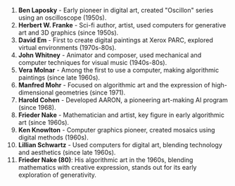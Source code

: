 
1. **Ben Laposky** - Early pioneer in digital art, created "Oscillon" series using an oscilloscope (1950s).
2. **Herbert W. Franke** - Sci-fi author, artist, used computers for generative art and 3D graphics (since 1950s).
3. **David Em** - First to create digital paintings at Xerox PARC, explored virtual environments (1970s-80s).
4. **John Whitney** - Animator and composer, used mechanical and computer techniques for visual music (1940s-80s).
5. **Vera Molnar** - Among the first to use a computer, making algorithmic paintings (since late 1960s).
6. **Manfred Mohr** - Focused on algorithmic art and the expression of high-dimensional geometries (since 1971).
7. **Harold Cohen** - Developed AARON, a pioneering art-making AI program (since 1968).
8. **Frieder Nake** - Mathematician and artist, key figure in early algorithmic art (since 1960s).
9. **Ken Knowlton** - Computer graphics pioneer, created mosaics using digital methods (1960s).
10. **Lillian Schwartz** - Used computers for digital art, blending technology and aesthetics (since late 1960s).
11. **Frieder Nake (80)**: His algorithmic art in the 1960s, blending mathematics with creative expression, stands out for its early exploration of generativity.
